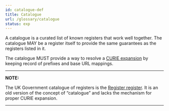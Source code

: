 ```yaml
---
id: catalogue-def
title: Catalogue
url: /glossary/catalogue
status: exp
---
```


A catalogue is a curated list of known registers that work well together. The
catalogue MAY be a register itself to provide the same guarantees as the
registers listed in it.

The catalogue MUST provide a way to resolve a [CURIE
expansion](/datatypes/curie#expansion-to-url) by keeping record of prefixes
and base URL mappings.

***
**NOTE:**

The UK Government catalogue of registers is the [Register
register](https://register.register.gov.uk). It is an old version of the
concept of “catalogue” and lacks the mechanism for proper CURIE expansion.
***
